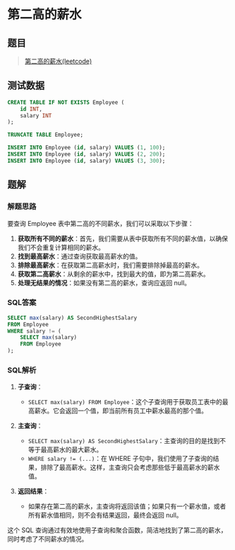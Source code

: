 # 第二高的薪水

## 题目

> [第二高的薪水(leetcode)](https://leetcode.cn/problems/second-highest-salary/description/?envType=study-plan-v2&envId=sql-free-50)

## 测试数据

```sql
CREATE TABLE IF NOT EXISTS Employee (
    id INT,
    salary INT
);

TRUNCATE TABLE Employee;

INSERT INTO Employee (id, salary) VALUES (1, 100);
INSERT INTO Employee (id, salary) VALUES (2, 200);
INSERT INTO Employee (id, salary) VALUES (3, 300);
```

## 题解

### 解题思路

要查询 Employee 表中第二高的不同薪水，我们可以采取以下步骤：

1. **获取所有不同的薪水**：首先，我们需要从表中获取所有不同的薪水值，以确保我们不会重复计算相同的薪水。
2. **找到最高薪水**：通过查询获取最高薪水的值。
3. **排除最高薪水**：在获取第二高薪水时，我们需要排除掉最高的薪水。
4. **获取第二高薪水**：从剩余的薪水中，找到最大的值，即为第二高薪水。
5. **处理无结果的情况**：如果没有第二高的薪水，查询应返回 null。

### SQL答案

```sql
SELECT max(salary) AS SecondHighestSalary
FROM Employee
WHERE salary != (
	SELECT max(salary)
	FROM Employee
);
```

### SQL解析

1. **子查询**：
    - `SELECT max(salary) FROM Employee`：这个子查询用于获取员工表中的最高薪水。它会返回一个值，即当前所有员工中薪水最高的那个值。

2. **主查询**：
    - `SELECT max(salary) AS SecondHighestSalary`：主查询的目的是找到不等于最高薪水的最大薪水。
    - `WHERE salary != (...)`：在 WHERE 子句中，我们使用了子查询的结果，排除了最高薪水。这样，主查询只会考虑那些低于最高薪水的薪水值。

3. **返回结果**：
    - 如果存在第二高的薪水，主查询将返回该值；如果只有一个薪水值，或者所有薪水值相同，则不会有结果返回，最终会返回 null。

这个 SQL 查询通过有效地使用子查询和聚合函数，简洁地找到了第二高的薪水，同时考虑了不同薪水的情况。